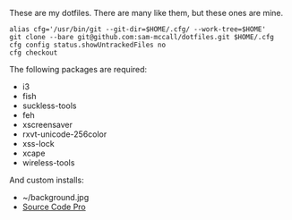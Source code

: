 These are my dotfiles. There are many like them, but these ones are mine.

    alias cfg='/usr/bin/git --git-dir=$HOME/.cfg/ --work-tree=$HOME'
    git clone --bare git@github.com:sam-mccall/dotfiles.git $HOME/.cfg
    cfg config status.showUntrackedFiles no
    cfg checkout

The following packages are required:

   - i3
   - fish
   - suckless-tools
   - feh
   - xscreensaver
   - rxvt-unicode-256color
   - xss-lock
   - xcape
   - wireless-tools

And custom installs:

   - ~/background.jpg
   - [Source Code Pro](https://github.com/adobe-fonts/source-code-pro)

